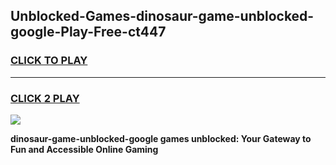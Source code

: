 
## Unblocked-Games-dinosaur-game-unblocked-google-Play-Free-ct447
<h3>
<a href="https://premium76.site?title=dinosaur-game-unblocked-google&ref=15A">CLICK TO PLAY</a></h3>
<hr>

<h3>
<a href="https://premium76.site?title=dinosaur-game-unblocked-google&ref=15A">CLICK 2 PLAY</a>
  
</h3>

<a href="https://premium76.site?title=dinosaur-game-unblocked-google&ref=15A"><img src="https://clearcache.store/games.png"></a>


**dinosaur-game-unblocked-google games unblocked: Your Gateway to Fun and Accessible Online Gaming**
